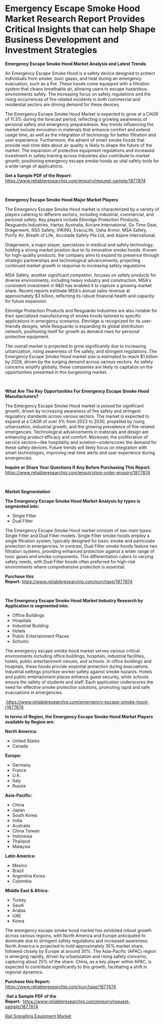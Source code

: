 <p><h1>Emergency Escape Smoke Hood Market Research Report Provides Critical Insights that can help Shape Business Development and Investment Strategies</h1></p><p><strong>Emergency Escape Smoke Hood Market Analysis and Latest Trends</strong></p>
<p><p>An Emergency Escape Smoke Hood is a safety device designed to protect individuals from smoke, toxic gases, and heat during an emergency evacuation, such as a fire. These hoods come equipped with a filtration system that cleans breathable air, allowing users to escape hazardous environments safely. The increasing focus on safety regulations and the rising occurrences of fire-related incidents in both commercial and residential sectors are driving demand for these devices.</p><p>The Emergency Escape Smoke Hood Market is expected to grow at a CAGR of 11.3% during the forecast period, reflecting a growing awareness of personal safety and emergency preparedness. Key trends influencing the market include innovation in materials that enhance comfort and extend usage time, as well as the integration of technology for better filtration and user experience. Furthermore, the advent of smart smoke hoods that provide real-time data about air quality is likely to shape the future of the market. The expansion of protective equipment regulations and increased investment in safety training across industries also contribute to market growth, positioning emergency escape smoke hoods as vital safety tools for a wide range of applications.</p></p>
<p><strong>Get a Sample PDF of the Report:&nbsp;</strong> <a href="https://www.reliableresearchiq.com/enquiry/request-sample/1877874?utm_campaign=2927&utm_medium=2&utm_source=Github&utm_content=ia&utm_term=11042025&utm_id=emergency-escape-smoke-hood">https://www.reliableresearchiq.com/enquiry/request-sample/1877874</a></p>
<p>&nbsp;</p>
<p><strong>Emergency Escape Smoke Hood Major Market Players</strong></p>
<p><p>The Emergency Escape Smoke Hood market is characterized by a variety of players catering to different sectors, including industrial, commercial, and personal safety. Key players include Elmridge Protection Products, Resguardo Industries, Hartac Australia, Aircare International, Go Time Gear, Drägerwerk, RSG Safety, VIKING, EvacuLife, Usha Armor, MSA Safety, Purify Air, Breath of Life, Accolade Safety Pte Ltd, and Aspire International.</p><p>Drägerwerk, a major player, specializes in medical and safety technology, holding a strong market position due to its innovative smoke hoods. Known for high-quality products, the company aims to expand its presence through strategic partnerships and technological advancements, projecting continued market growth in response to increasing safety regulations.</p><p>MSA Safety, another significant competitor, focuses on safety products for diverse environments, including heavy industry and construction. MSA's consistent investment in R&D has enabled it to capture a growing market share. Recent reports estimate MSA's annual sales revenue at approximately $3 billion, reflecting its robust financial health and capacity for future expansion.</p><p>Elmridge Protection Products and Resguardo Industries are also notable for their specialized manufacturing of smoke hoods tailored to specific applications in emergency scenarios. Elmridge is recognized for its user-friendly designs, while Resguardo is expanding its global distribution network, positioning itself for growth as demand rises for personal protective equipment.</p><p>The overall market is projected to grow significantly due to increasing urbanization, rising awareness of fire safety, and stringent regulations. The Emergency Escape Smoke Hood market size is estimated to reach $1 billion by 2026, driven by the surging demand across various sectors. As safety concerns amplify globally, these companies are likely to capitalize on the opportunities presented in this burgeoning market.</p></p>
<p>&nbsp;</p>
<p><strong>What Are The Key Opportunities For Emergency Escape Smoke Hood Manufacturers?</strong></p>
<p><p>The Emergency Escape Smoke Hood market is poised for significant growth, driven by increasing awareness of fire safety and stringent regulatory standards across various sectors. The market is expected to expand at a CAGR of over 5% from 2023 to 2030, propelled by rising urbanization, industrial growth, and the growing prevalence of fire-related emergencies. Technological advancements in materials and design are enhancing product efficacy and comfort. Moreover, the proliferation of service sectors—like hospitality and aviation—underscores the demand for these safety devices. Future trends will likely focus on integration with smart technologies, improving real-time alerts and user experience during emergencies.</p></p>
<p><strong>Inquire or Share Your Questions If Any Before Purchasing This Report:</strong> <a href="https://www.reliableresearchiq.com/enquiry/pre-order-enquiry/1877874?utm_campaign=2927&utm_medium=2&utm_source=Github&utm_content=ia&utm_term=11042025&utm_id=emergency-escape-smoke-hood">https://www.reliableresearchiq.com/enquiry/pre-order-enquiry/1877874</a></p>
<p>&nbsp;</p>
<p><strong>Market Segmentation</strong></p>
<p><strong>The Emergency Escape Smoke Hood Market Analysis by types is segmented into:</strong></p>
<p><ul><li>Single Filter</li><li>Dual Filter</li></ul></p>
<p><p>The Emergency Escape Smoke Hood market consists of two main types: Single Filter and Dual Filter models. Single Filter smoke hoods employ a single filtration system, typically designed for basic smoke and particulate protection in emergencies. In contrast, Dual Filter smoke hoods feature two filtration systems, providing enhanced protection against a wider range of toxic gases and smoke components. This differentiation caters to varying safety needs, with Dual Filter hoods often preferred for high-risk environments where comprehensive protection is essential.</p></p>
<p><strong>Purchase this Report:&nbsp;</strong><a href="https://www.reliableresearchiq.com/purchase/1877874?utm_campaign=2927&utm_medium=2&utm_source=Github&utm_content=ia&utm_term=11042025&utm_id=emergency-escape-smoke-hood">https://www.reliableresearchiq.com/purchase/1877874</a></p>
<p>&nbsp;</p>
<p><strong>The Emergency Escape Smoke Hood Market Industry Research by Application is segmented into:</strong></p>
<p><ul><li>Office Buildings</li><li>Hospitals</li><li>Industrial Building</li><li>Hotels</li><li>Public Entertainment Places</li><li>Schools</li></ul></p>
<p><p>The emergency escape smoke hood market serves various critical environments including office buildings, hospitals, industrial facilities, hotels, public entertainment venues, and schools. In office buildings and hospitals, these hoods provide essential protection during evacuations. Industrial settings prioritize worker safety against smoke hazards. Hotels and public entertainment places enhance guest security, while schools ensure the safety of students and staff. Each application underscores the need for effective smoke protection solutions, promoting rapid and safe evacuations in emergencies.</p></p>
<p><a href="https://www.reliableresearchiq.com/emergency-escape-smoke-hood-r1877874?utm_campaign=2927&utm_medium=2&utm_source=Github&utm_content=ia&utm_term=11042025&utm_id=emergency-escape-smoke-hood">&nbsp;https://www.reliableresearchiq.com/emergency-escape-smoke-hood-r1877874</a></p>
<p><strong>In terms of Region, the Emergency Escape Smoke Hood Market Players available by Region are:</strong></p>
<p>
    <p> <strong> North America: </strong>
        <ul>
            <li>United States</li>
            <li>Canada</li>
        </ul>
        </p> 
    <p> <strong> Europe: </strong>
        <ul>
            <li>Germany</li>
            <li>France</li>
            <li>U.K.</li>
            <li>Italy</li>
            <li>Russia</li>
        </ul>
        </p> 
    <p> <strong> Asia-Pacific: </strong>
        <ul>
            <li>China</li>
            <li>Japan</li>
            <li>South Korea</li>
            <li>India</li>
            <li>Australia</li>
            <li>China Taiwan</li>
            <li>Indonesia</li>
            <li>Thailand</li>
            <li>Malaysia</li>
        </ul>
        </p> 
    <p> <strong> Latin America: </strong>
        <ul>
            <li>Mexico</li>
            <li>Brazil</li>
            <li>Argentina Korea</li>
            <li>Colombia</li>
        </ul>
        </p> 
    <p> <strong> Middle East & Africa: </strong>
        <ul>
            <li>Turkey</li>
            <li>Saudi</li>
            <li>Arabia</li>
            <li>UAE</li>
            <li>Korea</li>
        </ul>
    </p>
    </p>
<p><p>The emergency escape smoke hood market has exhibited robust growth across various regions, with North America and Europe anticipated to dominate due to stringent safety regulations and increased awareness. North America is projected to hold approximately 35% market share, followed closely by Europe at around 30%. The Asia-Pacific (APAC) region is emerging rapidly, driven by urbanization and rising safety concerns, capturing about 25% of the share. China, as a key player within APAC, is expected to contribute significantly to this growth, facilitating a shift in regional dynamics.</p></p>
<p><strong>Purchase this Report: </strong><a href="https://www.reliableresearchiq.com/purchase/1877874?utm_campaign=2927&utm_medium=2&utm_source=Github&utm_content=ia&utm_term=11042025&utm_id=emergency-escape-smoke-hood">https://www.reliableresearchiq.com/purchase/1877874</a></p>
<p>&nbsp;<strong>Get a Sample PDF of the Report:&nbsp;&nbsp;</strong><a href="https://www.reliableresearchiq.com/enquiry/request-sample/1877874?utm_campaign=2927&utm_medium=2&utm_source=Github&utm_content=ia&utm_term=11042025&utm_id=emergency-escape-smoke-hood">https://www.reliableresearchiq.com/enquiry/request-sample/1877874</a></p>
<p><strong></strong></p>
<p><p><a href="https://github.com/luckyshygirl/Market-Research-Report-List-7/blob/main/rail-signalling-equipment-market.md?utm_campaign=2927&utm_medium=2&utm_source=Github&utm_content=ia&utm_term=11042025&utm_id=emergency-escape-smoke-hood">Rail Signalling Equipment Market</a></p></p>